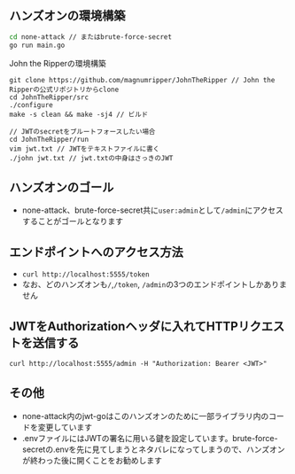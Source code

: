 ## ハンズオンの環境構築
```zsh
cd none-attack // またはbrute-force-secret
go run main.go
```

John the Ripperの環境構築
```
git clone https://github.com/magnumripper/JohnTheRipper // John the Ripperの公式リポジトリからclone
cd JohnTheRipper/src
./configure
make -s clean && make -sj4 // ビルド

// JWTのsecretをブルートフォースしたい場合
cd JohnTheRipper/run
vim jwt.txt // JWTをテキストファイルに書く
./john jwt.txt // jwt.txtの中身はさっきのJWT
```

## ハンズオンのゴール
- none-attack、brute-force-secret共に`user:admin`として`/admin`にアクセスすることがゴールとなります

## エンドポイントへのアクセス方法
- `curl http://localhost:5555/token`
- なお、どのハンズオンも`/`,`/token`, `/admin`の3つのエンドポイントしかありません


## JWTをAuthorizationヘッダに入れてHTTPリクエストを送信する
`curl http://localhost:5555/admin -H "Authorization: Bearer <JWT>"`

## その他
- none-attack内のjwt-goはこのハンズオンのために一部ライブラリ内のコードを変更しています
- .envファイルにはJWTの署名に用いる鍵を設定しています。brute-force-secretの.envを先に見てしまうとネタバレになってしまうので、ハンズオンが終わった後に開くことをお勧めします